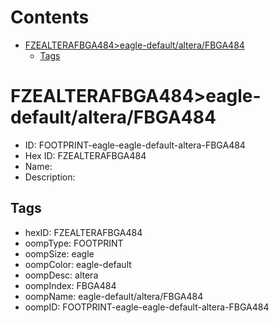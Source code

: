 



Contents
========

* [FZEALTERAFBGA484>eagle-default/altera/FBGA484](#fzealterafbga484eagle-defaultalterafbga484)
	* [Tags](#tags)

# FZEALTERAFBGA484>eagle-default/altera/FBGA484

- ID: FOOTPRINT-eagle-eagle-default-altera-FBGA484
- Hex ID: FZEALTERAFBGA484
- Name: 
- Description: 

## Tags

- hexID: FZEALTERAFBGA484
- oompType: FOOTPRINT
- oompSize: eagle
- oompColor: eagle-default
- oompDesc: altera
- oompIndex: FBGA484
- oompName: eagle-default/altera/FBGA484
- oompID: FOOTPRINT-eagle-eagle-default-altera-FBGA484
